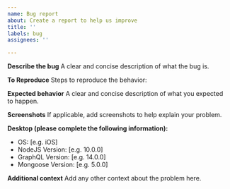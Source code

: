 ```yaml
---
name: Bug report
about: Create a report to help us improve
title: ''
labels: bug
assignees: ''

---
```


**Describe the bug**
A clear and concise description of what the bug is.

**To Reproduce**
Steps to reproduce the behavior:

**Expected behavior**
A clear and concise description of what you expected to happen.

**Screenshots**
If applicable, add screenshots to help explain your problem.

**Desktop (please complete the following information):**
 - OS: [e.g. iOS]
 - NodeJS Version: [e.g. 10.0.0]
 - GraphQL Version: [e.g. 14.0.0]
 - Mongoose Version: [e.g. 5.0.0]

**Additional context**
Add any other context about the problem here.
